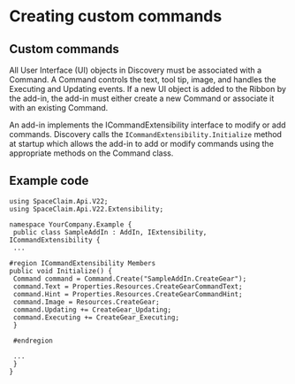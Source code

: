# Creating custom commands

## Custom commands

All User Interface \(UI\) objects in Discovery must be associated with a Command. A Command controls the text, tool tip, image, and handles the Executing and Updating events. If a new UI object is added to the Ribbon by the add-in, the add-in must either create a new Command or associate it with an existing Command.

An add-in implements the ICommandExtensibility interface to modify or add commands. Discovery calls the `ICommandExtensibility.Initialize` method at startup which allows the add-in to add or modify commands using the appropriate methods on the Command class.

## Example code

```
using SpaceClaim.Api.V22;
using SpaceClaim.Api.V22.Extensibility;
 
namespace YourCompany.Example {
 public class SampleAddIn : AddIn, IExtensibility, ICommandExtensibility {
 ...
 
#region ICommandExtensibility Members
public void Initialize() {
 Command command = Command.Create("SampleAddIn.CreateGear");
 command.Text = Properties.Resources.CreateGearCommandText;
 command.Hint = Properties.Resources.CreateGearCommandHint;
 command.Image = Resources.CreateGear;
 command.Updating += CreateGear_Updating;
 command.Executing += CreateGear_Executing;
 }
 
 #endregion
 
 ...
 }
}
```

